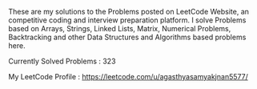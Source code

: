 These are my solutions to the Problems posted on LeetCode Website, an competitive coding and interview preparation platform. 
I solve Problems based on Arrays, Strings, Linked Lists, Matrix, Numerical Problems, Backtracking and other Data Structures and Algorithms based problems here.

Currently Solved Problems : 323

My LeetCode Profile : https://leetcode.com/u/agasthyasamyakjnan5577/
